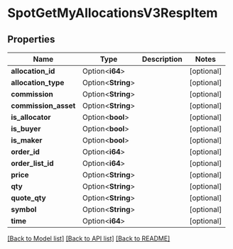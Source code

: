 # SpotGetMyAllocationsV3RespItem

## Properties

Name | Type | Description | Notes
------------ | ------------- | ------------- | -------------
**allocation_id** | Option<**i64**> |  | [optional]
**allocation_type** | Option<**String**> |  | [optional]
**commission** | Option<**String**> |  | [optional]
**commission_asset** | Option<**String**> |  | [optional]
**is_allocator** | Option<**bool**> |  | [optional]
**is_buyer** | Option<**bool**> |  | [optional]
**is_maker** | Option<**bool**> |  | [optional]
**order_id** | Option<**i64**> |  | [optional]
**order_list_id** | Option<**i64**> |  | [optional]
**price** | Option<**String**> |  | [optional]
**qty** | Option<**String**> |  | [optional]
**quote_qty** | Option<**String**> |  | [optional]
**symbol** | Option<**String**> |  | [optional]
**time** | Option<**i64**> |  | [optional]

[[Back to Model list]](../README.md#documentation-for-models) [[Back to API list]](../README.md#documentation-for-api-endpoints) [[Back to README]](../README.md)


